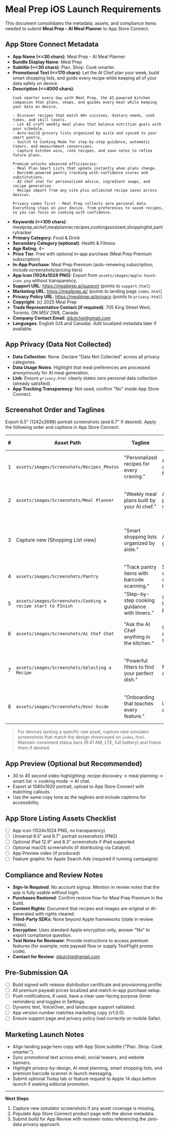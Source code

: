 # Meal Prep iOS Launch Requirements

This document consolidates the metadata, assets, and compliance items needed to submit **Meal Prep - AI Meal Planner** to App Store Connect.

## App Store Connect Metadata
- **App Name (<=30 chars)**: Meal Prep - AI Meal Planner
- **Bundle Display Name**: Meal Prep
- **Subtitle (<=30 chars)**: Plan. Shop. Cook smarter.
- **Promotional Text (<=170 chars)**: Let the AI Chef plan your week, build smart shopping lists, and guide every recipe while keeping all of your data safely on device.
- **Description (<=4000 chars)**:
  ```
  Cook smarter every day with Meal Prep, the AI-powered kitchen companion that plans, shops, and guides every meal while keeping your data on device.

  - Discover recipes that match 40+ cuisines, dietary needs, cook times, and skill levels.
  - Let AI craft weekly meal plans that balance nutrition goals with your schedule.
  - Auto-build grocery lists organized by aisle and synced to your smart pantry.
  - Switch to Cooking Mode for step-by-step guidance, automatic timers, and measurement conversions.
  - Capture kitchen wins, rate recipes, and save notes to refine future plans.

  Premium unlocks advanced efficiencies:
  - Meal Plan Smart Lists that update instantly when plans change.
  - Barcode-powered pantry tracking with confidence scores and substitutions.
  - AI chef chat for personalized advice, ingredient swaps, and recipe generation.
  - Recipe import from any site plus unlimited recipe saves across devices.

  Privacy comes first - Meal Prep collects zero personal data. Everything stays on your device, from preferences to saved recipes, so you can focus on cooking with confidence.
  ```
- **Keywords (<=100 chars)**: mealprep,aichef,mealplanner,recipes,cookingassistant,shoppinglist,pantrytracker
- **Primary Category**: Food & Drink
- **Secondary Category (optional)**: Health & Fitness
- **Age Rating**: 4+
- **Price Tier**: Free with optional in-app purchase (Meal Prep Premium subscription)
- **In-App Purchase**: Meal Prep Premium (auto-renewing subscription; include screenshots/pricing tiers)
- **App Icon (1024x1024 PNG)**: Export from `assets/images/apple-touch-icon.png` without transparency.
- **Support URL**: https://mealprep.ai/support (points to `support.html`)
- **Marketing URL**: https://mealprep.ai/ (points to landing page `index.html`)
- **Privacy Policy URL**: https://mealprep.ai/privacy (points to `privacy.html`)
- **Copyright**: (c) 2025 Meal Prep
- **Trade Representative Contact (if required)**: 705 King Street West, Toronto, ON M5V 2W8, Canada
- **Company Contact Email**: ddutchie@gmail.com
- **Languages**: English (US and Canada). Add localized metadata later if available.

## App Privacy (Data Not Collected)
- **Data Collection**: None. Declare "Data Not Collected" across all privacy categories.
- **Data Usage Notes**: Highlight that meal preferences are processed anonymously for AI meal generation.
- **Link**: Ensure `privacy.html` clearly states zero personal data collection (already satisfied).
- **App Tracking Transparency**: Not used; confirm "No" inside App Store Connect.

## Screenshot Order and Taglines
Export 6.5" (1242x2688) portrait screenshots (and 6.7" if desired). Apply the following order and captions in App Store Connect:

| # | Asset Path | Tagline | Feature Spotlight | Notes |
| - | - | - | - | - |
| 1 | `assets/images/Screenshots/Recipes_Photos` | "Personalized recipes for every craving." | Advanced discovery and filters | Use as hero screenshot with strongest visual dish. |
| 2 | `assets/images/Screenshots/Meal Planner` | "Weekly meal plans built by your AI chef." | AI-driven planning and nutrition goals | Show calendar view plus nutrition summary. |
| 3 | Capture new (Shopping List view) | "Smart shopping lists organized by aisle." | Auto-synced grocery lists | Take fresh screenshot showing list grouped by aisle with pantry indicators. |
| 4 | `assets/images/Screenshots/Pantry` | "Track pantry items with barcode scanning." | Smart pantry with confidence levels | Highlight barcode scanner UI. |
| 5 | `assets/images/Screenshots/Cooking a recipe start to FInish` | "Step-by-step cooking guidance with timers." | Cooking Mode timers and progress | Show timers and conversions in action. |
| 6 | `assets/images/Screenshots/Ai Chef Chat` | "Ask the AI Chef anything in the kitchen." | Conversational assistant and substitutions | Capture response explaining ingredient swap. |
| 7 | `assets/images/Screenshots/Selecting a Recipe` | "Powerful filters to find your perfect dish." | Multi-filter discovery | Optional for additional locales or App Preview stills. |
| 8 | `assets/images/Screenshots/User Guide` | "Onboarding that teaches every feature." | User guidance and activation | Use for iPad or secondary set if needed. |

> For devices lacking a specific raw asset, capture new simulator screenshots that match the design showcased on `index.html`. Maintain consistent status bars (9:41 AM, LTE, full battery) and frame them if desired.

## App Preview (Optional but Recommended)
- 30 to 45 second video highlighting: recipe discovery -> meal planning -> smart list -> cooking mode -> AI chat.
- Export at 1080x1920 portrait, upload to App Store Connect with matching callouts.
- Use the same copy tone as the taglines and include captions for accessibility.

## App Store Listing Assets Checklist
- [ ] App icon (1024x1024 PNG, no transparency)
- [ ] Universal 6.5" and 6.7" portrait screenshots (PNG)
- [ ] Optional iPad 12.9" and 8.3" screenshots if iPad supported
- [ ] Optional macOS screenshots (if distributing via Catalyst)
- [ ] App Preview video (if produced)
- [ ] Feature graphic for Apple Search Ads (required if running campaigns)

## Compliance and Review Notes
- **Sign-In Required**: No account signup. Mention in review notes that the app is fully usable without login.
- **Purchases Restored**: Confirm restore flow for Meal Prep Premium in the build.
- **Content Rights**: Document that recipes and images are original or AI-generated with rights cleared.
- **Third-Party SDKs**: None beyond Apple frameworks (state in review notes).
- **Encryption**: Uses standard Apple encryption only; answer "No" to export compliance question.
- **Test Notes for Reviewer**: Provide instructions to access premium features (for example, note paywall flow or supply TestFlight promo code).
- **Contact for Review**: ddutchie@gmail.com

## Pre-Submission QA
- [ ] Build signed with release distribution certificate and provisioning profile.
- [ ] All premium paywall prices localized and match in-app purchase setup.
- [ ] Push notifications, if used, have a clear user-facing purpose (timer reminders) and toggles in Settings.
- [ ] Dynamic text, VoiceOver, and landscape support validated.
- [ ] App version number matches marketing copy (v1.0.0).
- [ ] Ensure support page and privacy policy load correctly on mobile Safari.

## Marketing Launch Notes
- Align landing page hero copy with App Store subtitle ("Plan. Shop. Cook smarter.").
- Sync promotional text across email, social teasers, and website banners.
- Highlight privacy-by-design, AI meal planning, smart shopping lists, and premium barcode scanner in launch messaging.
- Submit optional Today tab or feature request to Apple 14 days before launch if seeking editorial promotion.

---
**Next Steps**
1. Capture new simulator screenshots if any asset coverage is missing.
2. Populate App Store Connect product page with the above metadata.
3. Submit build for App Review with reviewer notes referencing the zero-data privacy approach.
